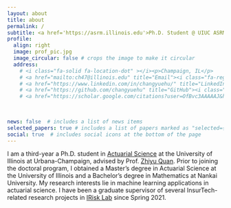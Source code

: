 ```yaml
---
layout: about
title: about
permalink: /
subtitle: <a href='https://asrm.illinois.edu'>Ph.D. Student @ UIUC ASRM</a>
profile:
  align: right
  image: prof_pic.jpg
  image_circular: false # crops the image to make it circular
  address: 
    # <i class="fa-solid fa-location-dot" ></i><p>Champaign, IL</p>
    # <a href="mailto:ch47@illinois.edu" title="Email"><i class="fa-regular fa-envelope"></i></a>
    # <a href="https://www.linkedin.com/in/changyuehu/" title="LinkedIn"><i class="fab fa-linkedin"></i></a>
    # <a href="https://github.com/changyuehu" title="GitHub"><i class="fab fa-github"></i></a>
    # <a href="https://scholar.google.com/citations?user=OfBvc3AAAAAJ&hl=en&oi=ao" title="Google Scholar"><i class="ai ai-google-scholar"></i></a>
    
  

news: false  # includes a list of news items
selected_papers: true # includes a list of papers marked as "selected={true}"
social: true  # includes social icons at the bottom of the page
---
```

<!-- <a href="mailto:ch47@illinois.edu" title="Email"><i class="fa-regular fa-envelope"></i></a> 
<a href="https://www.linkedin.com/in/changyue-hu-ch0227/" title="LinkedIn"><i class="fab fa-linkedin"></i></a>
<a href="https://github.com//changyuehu" title="GitHub"><i class="fab fa-github"></i></a>
<a href="https://scholar.google.com/citations?user=OfBvc3AAAAAJ&hl=en&oi=ao" title="Google Scholar"><i class="ai ai-google-scholar"></i></a> -->
I am a third-year a Ph.D. student in [Actuarial Science](https://asrm.illinois.edu) at the University of Illinois at Urbana-Champaign, advised by Prof. [Zhiyu Quan](https://www.zhiyuquan.net). Prior to joining the doctoral program, I obtained a Master’s degree in Actuarial Science at the University of Illinois and a Bachelor’s degree in Mathematics at Nankai University. My research interests lie in machine learning applications in actuarial science. I have been a graduate supervisor of several InsurTech-related research projects in [IRisk Lab](https://asrm.illinois.edu/illinois-risk-lab/) since Spring 2021. 